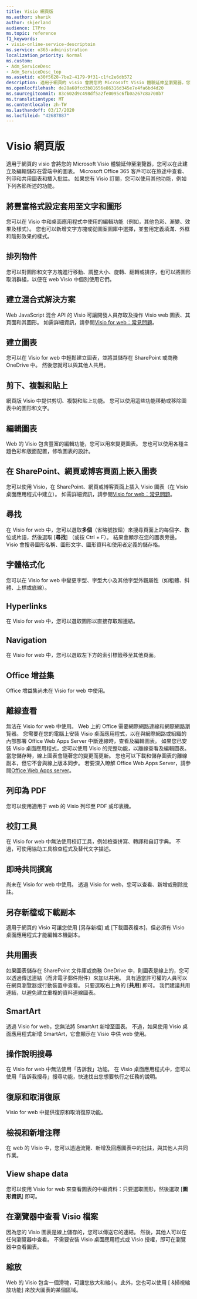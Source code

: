 ```yaml
---
title: Visio 網頁版
ms.author: sharik
author: skjerland
audience: ITPro
ms.topic: reference
f1_keywords:
- visio-online-service-descriptoin
ms.service: o365-administration
localization_priority: Normal
ms.custom:
- Adm_ServiceDesc
- Adm_ServiceDesc_top
ms.assetid: e30f5628-7be2-4179-9f31-c1fc2e6db572
description: 適用于網頁的 visio 會將您的 Microsoft Visio 體驗延伸至瀏覽器，您可以在此建立及編輯儲存在雲端中的圖表。 Microsoft Office 365 客戶可以在旅途中查看、列印和共用圖表和插入批註。
ms.openlocfilehash: de28a68fcd3b81656e86316d345e7e4fa6bd4d20
ms.sourcegitcommit: 83c602d9c498df5a2fe0095c6fb0a267c8a708b7
ms.translationtype: MT
ms.contentlocale: zh-TW
ms.lasthandoff: 03/17/2020
ms.locfileid: "42687887"
---
```

# <a name="visio-for-the-web"></a>Visio 網頁版

適用于網頁的 visio 會將您的 Microsoft Visio 體驗延伸至瀏覽器，您可以在此建立及編輯儲存在雲端中的圖表。 Microsoft Office 365 客戶可以在旅途中查看、列印和共用圖表和插入批註。 如果您有 Visio 訂閱，您可以使用其他功能，例如下列各節所述的功能。
  
## <a name="apply-rich-formatting-to-text-and-shapes"></a>將豐富格式設定套用至文字和圖形

您可以在 Visio 中和桌面應用程式中使用的編輯功能（例如，其他色彩、漸變、效果及樣式）。 您也可以新增文字方塊或從圖案圖庫中選擇，並套用定義填滿、外框和陰影效果的樣式。
  
## <a name="arrange-objects"></a>排列物件

您可以對圖形和文字方塊進行移動、調整大小、旋轉、翻轉或排序，也可以將圖形取消群組，以便在 web Visio 中個別使用它們。
  
## <a name="build-mashup-solutions"></a>建立混合式解決方案

Web JavaScript 混合 API 的 Visio 可讓開發人員存取及操作 Visio web 圖表、其頁面和其圖形。 如需詳細資訊，請參閱[Visio for web：常見問題](https://support.office.com/article/e6647040-2fca-42ec-9fa5-d16a4e39e0ee)。
  
## <a name="create-diagrams"></a>建立圖表

您可以在 Visio for web 中輕鬆建立圖表，並將其儲存在 SharePoint 或商務 OneDrive 中。 然後您就可以與其他人共用。
  
## <a name="cut-copy-and-paste"></a>剪下、複製和貼上

網頁版 Visio 中提供剪切、複製和貼上功能。 您可以使用這些功能移動或移除圖表中的圖形和文字。
  
## <a name="edit-diagrams"></a>編輯圖表

Web 的 Visio 包含豐富的編輯功能，您可以用來變更圖表。 您也可以使用各種主題色彩和版面配置，修改圖表的設計。
  
## <a name="embed-diagram-in-a-sharepoint-web-or-blog-page"></a>在 SharePoint、網頁或博客頁面上嵌入圖表

您可以使用 Visio，在 SharePoint、網頁或博客頁面上插入 Visio 圖表（在 Visio 桌面應用程式中建立）。 如需詳細資訊，請參閱[Visio for web：常見問題](https://support.office.com/article/e6647040-2fca-42ec-9fa5-d16a4e39e0ee)。
  
## <a name="find"></a>尋找

在 Visio for web 中，您可以選取**多個**（省略號按鈕）來搜尋頁面上的每個字、數位或片語，然後選取 [**尋找**] （或按 Ctrl + F）。 結果會顯示在您的圖表旁邊。 Visio 會搜尋圖形名稱、圖形文字、圖形資料和使用者定義的儲存格。
  
## <a name="font-formatting"></a>字體格式化

您可以在 Visio for web 中變更字型、字型大小及其他字型外觀屬性（如粗體、斜體、上標或底線）。
  
## <a name="hyperlinks"></a>Hyperlinks

在 Visio for web 中，您可以選取圖形以直接存取超連結。
  
## <a name="navigation"></a>Navigation

在 Visio for web 中，您可以選取左下方的索引標籤移至其他頁面。
  
## <a name="office-add-ins"></a>Office 增益集

Office 增益集尚未在 Visio for web 中使用。
  
## <a name="offline-viewing"></a>離線查看

無法在 Visio for web 中使用。 Web 上的 Office 需要網際網路連線和網際網路瀏覽器。 您需要在您的電腦上安裝 Visio 桌面應用程式，以在與網際網路或組織的內部部署 Office Web Apps Server 中斷連線時，查看及編輯圖表。 如果您已安裝 Visio 桌面應用程式，您可以使用 Visio 的完整功能，以離線查看及編輯圖表。 當您儲存時，線上圖表會隨著您的變更而更新。 您也可以下載和儲存圖表的離線副本，但它不會與線上版本同步。 若要深入瞭解 Office Web Apps Server，請參閱[Office Web Apps server](https://docs.microsoft.com/webappsserver/how-office-web-apps-work-on-premises-with-sharepoint-2013)。
  
## <a name="print-to-pdf"></a>列印為 PDF

您可以使用適用于 web 的 Visio 列印至 PDF 或印表機。
  
## <a name="proofing-tools"></a>校訂工具

在 Visio for web 中無法使用校訂工具，例如檢查拼寫、轉譯和自訂字典。 不過，可使用協助工具檢查程式及替代文字描述。
  
## <a name="real-time-co-authoring"></a>即時共同撰寫

尚未在 Visio for web 中使用。 透過 Visio for web，您可以查看、新增或刪除批註。
  
## <a name="save-as-or-download-a-copy"></a>另存新檔或下載副本

適用于網頁的 Visio 可讓您使用 [另存新檔] 或 [下載圖表複本]，但必須有 Visio 桌面應用程式才能編輯本機副本。
  
## <a name="share-a-diagram"></a>共用圖表

如果圖表儲存在 SharePoint 文件庫或商務 OneDrive 中，則圖表是線上的，您可以透過傳送連結（而非電子郵件附件）來加以共用。 具有適當許可權的人員可以在網頁瀏覽器或行動裝置中查看。 只要選取右上角的 [**共用**] 即可。 我們建議共用連結，以避免建立重複的資料連線圖表。
  
## <a name="smartart"></a>SmartArt

透過 Visio for web，您無法將 SmartArt 新增至圖表。 不過，如果使用 Visio 桌面應用程式新增 SmartArt，它會顯示在 Visio 中供 web 使用。
  
## <a name="tell-me"></a>操作說明搜尋

在 Visio for web 中無法使用「告訴我」功能。 在 Visio 桌面應用程式中，您可以使用「告訴我搜尋」搜尋功能，快速找出您想要執行之任務的說明。
  
## <a name="undo-and-redo"></a>復原和取消復原

Visio for web 中提供復原和取消復原功能。
  
## <a name="view-and-add-comments"></a>檢視和新增注釋

 在 web 的 Visio 中，您可以透過流覽、新增及回應圖表中的批註，與其他人共同作業。 
  
## <a name="view-shape-data"></a>View shape data

您可以使用 Visio for web 來查看圖表的中繼資料：只要選取圖形，然後選取 [**圖形資訊**] 即可。
  
## <a name="view-visio-files-in-the-browser"></a>在瀏覽器中查看 Visio 檔案

因為您的 Visio 圖表是線上儲存的，您可以傳送它的連結。 然後，其他人可以在任何瀏覽器中查看。 不需要安裝 Visio 桌面應用程式或 Visio 授權，即可在瀏覽器中查看圖表。
  
## <a name="zoom"></a>縮放

Web 的 Visio 包含一個滑塊，可讓您放大和縮小。此外，您也可以使用 [ &amp;掃視縮放功能] 來放大圖表的某個區域。
  